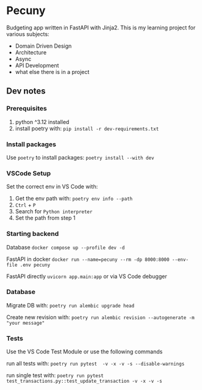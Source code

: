 # Pecuny
Budgeting app written in FastAPI with Jinja2. 
This is my learning project for various subjects:

- Domain Driven Design
- Architecture
- Async
- API Development
- what else there is in a project

## Dev notes

### Prerequisites

1. python ^3.12 installed
2. install poetry with: `pip install -r dev-requirements.txt`

### Install packages

Use `poetry` to install packages: `poetry install --with dev`

### VSCode Setup

Set the correct env in VS Code with: 

1. Get the env path with: `poetry env info --path`
2. `Ctrl` + `P`
2. Search for `Python interpreter`
3. Set the path from step 1

### Starting backend 

Database
`docker compose up --profile dev -d `

FastAPI in docker
`docker run --name=pecuny --rm -dp 8000:8000 --env-file .env pecuny`

FastAPI directly
`uvicorn app.main:app` or via VS Code debugger

### Database

Migrate DB with:
`poetry run alembic upgrade head`

Create new revision with:
`poetry run alembic revision --autogenerate -m "your message"`

### Tests

Use the VS Code Test Module or use the following commands

run all tests with:
`poetry run pytest  -v -x -v -s --disable-warnings`

run single test with:
`poetry run pytest test_transactions.py::test_update_transaction -v -x -v -s`

